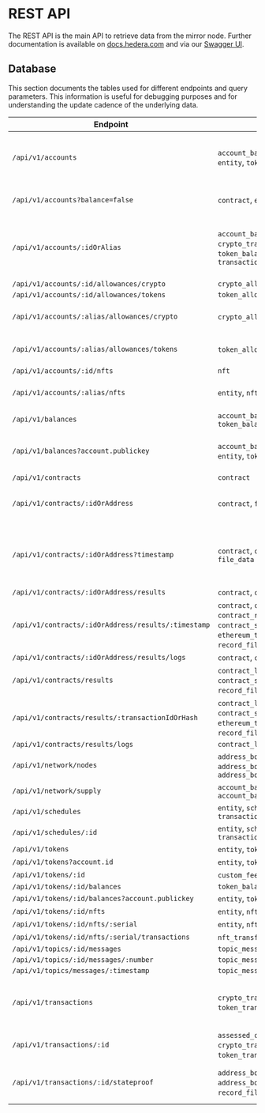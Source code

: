# REST API

The REST API is the main API to retrieve data from the mirror node. Further documentation is available
on [docs.hedera.com](https://docs.hedera.com/guides/docs/mirror-node-api/cryptocurrency-api) and via
our [Swagger UI](https://mainnet-public.mirrornode.hedera.com/api/v1/docs/#/).

## Database

This section documents the tables used for different endpoints and query parameters. This information is useful for
debugging purposes and for understanding the update cadence of the underlying data.

| Endpoint                                            | Tables                                                                                                                        | Notes                                                        |
|-----------------------------------------------------|-------------------------------------------------------------------------------------------------------------------------------|--------------------------------------------------------------|
| `/api/v1/accounts`                                  | `account_balance`, `contract`, `entity`, `token_balance`                                                                      | Entity tables first used to filter, then joined w/ balances  |
| `/api/v1/accounts?balance=false`                    | `contract`, `entity`                                                                                                          | Balance tables skipped                                       |
| `/api/v1/accounts/:idOrAlias`                       | `account_balance`, `contract`, `crypto_transfer`, `entity`, `token_balance`, `token_transfer`, `transaction`                  | Transfers & transactions are present only for legacy reasons |
| `/api/v1/accounts/:id/allowances/crypto`            | `crypto_allowance`                                                                                                            |                                                              |
| `/api/v1/accounts/:id/allowances/tokens`            | `token_allowance`                                                                                                             |                                                              |
| `/api/v1/accounts/:alias/allowances/crypto`         | `crypto_allowance`, `entity`                                                                                                  | Separate alias lookup first                                  |
| `/api/v1/accounts/:alias/allowances/tokens`         | `token_allowance`, `entity`                                                                                                   | Separate alias lookup first                                  |
| `/api/v1/accounts/:id/nfts`                         | `nft`                                                                                                                         |                                                              |
| `/api/v1/accounts/:alias/nfts`                      | `entity`, `nft`                                                                                                               | Separate alias lookup first                                  |
| `/api/v1/balances`                                  | `account_balance`, `token_balance`                                                                                            |                                                              |
| `/api/v1/balances?account.publickey`                | `account_balance`, `contract`, `entity`, `token_balance`                                                                      | Entity tables used to find by public key                     |
| `/api/v1/contracts`                                 | `contract`                                                                                                                    |                                                              |
| `/api/v1/contracts/:idOrAddress`                    | `contract`, `file_data`                                                                                                       | `file_data` used to get init bytecode                        |
| `/api/v1/contracts/:idOrAddress?timestamp`          | `contract`, `contract_history`, `file_data`                                                                                   | Union both contract tables to find latest timestamp in range |
| `/api/v1/contracts/:idOrAddress/results`            | `contract`, `contract_result`                                                                                                 |                                                              |
| `/api/v1/contracts/:idOrAddress/results/:timestamp` | `contract`, `contract_log`, `contract_result`, `contract_state_change`, `ethereum_transaction`, `record_file`, `transaction`  |                                                              |
| `/api/v1/contracts/:idOrAddress/results/logs`       | `contract`, `contract_log`                                                                                                    |                                                              |
| `/api/v1/contracts/results`                         | `contract_log`, `contract_result`, `contract_state_change`, `record_file`, `transaction`                                      |                                                              |
| `/api/v1/contracts/results/:transactionIdOrHash`    | `contract_log`, `contract_result`, `contract_state_change`, `ethereum_transaction`, `record_file`, `transaction`              |                                                              |
| `/api/v1/contracts/results/logs`                    | `contract_log`                                                                                                                |                                                              |
| `/api/v1/network/nodes`                             | `address_book`, `address_book_entry`, `address_book_service_endpoint`                                                         |                                                              |
| `/api/v1/network/supply`                            | `account_balance`, `account_balance_file`                                                                                     |                                                              |
| `/api/v1/schedules`                                 | `entity`, `schedule`, `transaction_signature`                                                                                 |                                                              |
| `/api/v1/schedules/:id`                             | `entity`, `schedule`, `transaction_signature`                                                                                 |                                                              |
| `/api/v1/tokens`                                    | `entity`, `token`                                                                                                             |                                                              |
| `/api/v1/tokens?account.id`                         | `entity`, `token`, `token_account`                                                                                            |                                                              |
| `/api/v1/tokens/:id`                                | `custom_fee`, `entity`, `token`                                                                                               |                                                              |
| `/api/v1/tokens/:id/balances`                       | `token_balance`                                                                                                               |                                                              |
| `/api/v1/tokens/:id/balances?account.publickey`     | `entity`, `token_balance`                                                                                                     |                                                              |
| `/api/v1/tokens/:id/nfts`                           | `entity`, `nft`                                                                                                               |                                                              |
| `/api/v1/tokens/:id/nfts/:serial`                   | `entity`, `nft`                                                                                                               |                                                              |
| `/api/v1/tokens/:id/nfts/:serial/transactions`      | `nft_transfer`, `transaction`                                                                                                 |                                                              |
| `/api/v1/topics/:id/messages`                       | `topic_message`                                                                                                               |                                                              |
| `/api/v1/topics/:id/messages/:number`               | `topic_message`                                                                                                               |                                                              |
| `/api/v1/topics/messages/:timestamp`                | `topic_message`                                                                                                               |                                                              |
| `/api/v1/transactions`                              | `crypto_transfer`, `token_transfer`, `transaction`                                                                            | Transfers are present only for legacy reasons                |
| `/api/v1/transactions/:id`                          | `assessed_custom_fee`, `crypto_transfer`, `nft_transfer`, `token_transfer`, `transaction`                                     |                                                              |
| `/api/v1/transactions/:id/stateproof`               | `address_book`, `address_book_entry`, `record_file`, `transaction`                                                            | Also downloads RCD files from S3                             |
